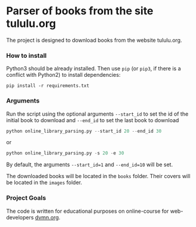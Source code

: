 # Parser of books from the site tululu.org

The project is designed to download books from the website tululu.org.

### How to install

Python3 should be already installed. 
Then use `pip` (or `pip3`, if there is a conflict with Python2) to install dependencies:
```commandline
pip install -r requirements.txt
```

### Arguments

Run the script using the optional arguments `--start_id` to set the id of the initial book
to download and `--end_id` to set the last book to download
```python
python online_library_parsing.py --start_id 20 --end_id 30
```
or
```python
python online_library_parsing.py -s 20 -e 30
```
By default, the arguments `--start_id=1` and `--end_id=10` will be set.

The downloaded books will be located in the `books` folder.
Their covers will be located in the `images` folder.
### Project Goals

The code is written for educational purposes on online-course for
web-developers [dvmn.org](https://dvmn.org/).